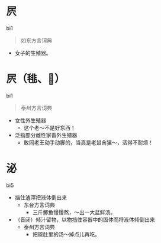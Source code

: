 # 屄
bi1
> 如东方言词典
- 女子的生殖器。




# 屄（毴、𣭈）
bi1
> 泰州方言词典
- 女性外生殖器
  - 这个老～不是好东西！
- 泛指部分雌性家畜外生殖器
  - 敢同老王动手动脚的，当真是老鼠肏猫～，活得不耐烦！




# 泌
bi5
+ 挡住渣滓把液体倒出来
  * 东台方言词典
    - 三斤鲫鱼慢慢熬，～出一大盆鲜汤。
+ （音闭）倾汁留物，以物挡住容器中的固体而将液体倾倒出来
  * 泰州方言词典
    - 把碗肚里的汤～掉点儿再吃。
